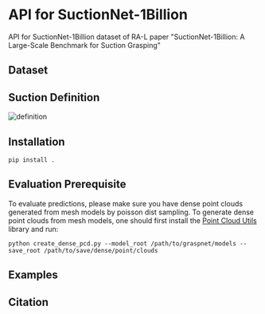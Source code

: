 # API for SuctionNet-1Billion

API for SuctionNet-1Billion dataset of RA-L paper "SuctionNet-1Billion:  A  Large-Scale  Benchmark  for  Suction  Grasping" 

## Dataset



## Suction Definition

![definition](https://github.com/graspnet/suctionnetAPI/blob/master/suction_definition.jpg)



## Installation

`pip install .`

## Evaluation Prerequisite

To evaluate predictions, please make sure you have dense point clouds generated from mesh models by poisson dist sampling. To generate dense point clouds from mesh models, one should first install the [Point Cloud Utils](https://github.com/fwilliams/point-cloud-utils) library and run:

`python create_dense_pcd.py --model_root /path/to/graspnet/models --save_root /path/to/save/dense/point/clouds`



## Examples



## Citation

